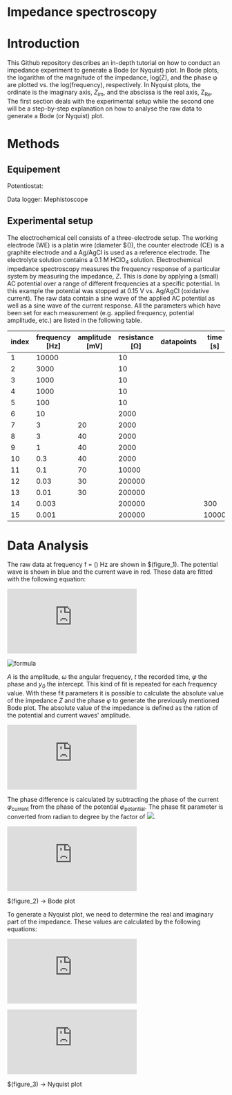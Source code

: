 # Impedance spectroscopy


# Introduction

This Github repository describes an in-depth tutorial on how to conduct an impedance experiment to generate a Bode (or Nyquist) plot. 
In Bode plots, the logarithm of the magnitude of the impedance, log(Z), and the phase &phi; are plotted vs. the log(frequency), respectively. In Nyquist plots, the ordinate is the imaginary axis, *Z<sub>im</sub>*, and the abscissa is the real axis, Z<sub>Re</sub>.
The first section deals with the experimental setup while the second one will be a step-by-step explanation on how to analyse the raw data to generate a Bode (or Nyquist) plot.

# Methods

## Equipement

Potentiostat: 

Data logger: Mephistoscope

## Experimental setup

The electrochemical cell consists of a three-electrode setup. The working electrode (WE) is a platin wire (diameter $()), the counter electrode (CE) is a graphite electrode and a Ag/AgCl is used as a reference electrode. The electrolyte solution contains a 0.1 M HClO<sub>4</sub> solution. 
Electrochemical impedance spectroscopy measures the frequency response of a particular system by measuring the impedance, *Z*. This is done by applying a (small) AC potential over a range of different frequencies at a specific potential. In this example the potential was stopped at 0.15 V vs. Ag/AgCl (oxidative current). The raw data contain a sine wave of the applied AC potential as well as a sine wave of the current response.
All the parameters which have been set for each measurement (e.g. applied frequency, potential amplitude, etc.) are listed in the following table.


| index | frequency [Hz] | amplitude [mV] | resistance [&Omega;] | datapoints | time  [s]| smoothing cap. 
-------|-----------|-----------|------------|------------|-------|----------------|
| 1     | 10000     |           | 10         |            |       | no             |
| 2     | 3000      |           | 10         |            |       | no             |
| 3     | 1000      |           | 10         |            |       | yes            |
| 4     | 1000      |           | 10         |            |       | yes            |
| 5     | 100       |           | 10         |            |       | yes            |
| 6     | 10        |           | 2000       |            |       | yes            |
| 7     | 3         | 20        | 2000       |            |       | yes            |
| 8     | 3         | 40        | 2000       |            |       | yes            |
| 9     | 1         | 40        | 2000       |            |       | yes            |
| 10    | 0.3       | 40        | 2000       |            |       | yes            |
| 11    | 0.1       | 70        | 10000      |            |       | yes            |
| 12    | 0.03      | 30        | 200000     |            |       | yes            |
| 13    | 0.01      | 30        | 200000     |            |       | yes            |
| 14    | 0.003     |           | 200000     |            | 300   | yes            |
| 15    | 0.001     |           | 200000     |            | 10000 |                |

# Data Analysis

The raw data at frequency f = () Hz are shown in $(figure_1). The potential wave is shown in blue and the current wave in red. These data are fitted with the following equation:

![](https://latex.codecogs.com/svg.latex?f%28x%29%20%3D%20A%20%5Ccdot%20%5Csin%28%5Comega%20t%20&plus;%20%5Cphi%29%20&plus;%20y_0)

![formula](https://render.githubusercontent.com/render/math?math=sin(A))

*A* is the amplitude, *&omega;* the angular frequency, *t* the recorded time, *&phi;* the phase and *y<sub>0</sub>* the intercept.
This kind of fit is repeated for each frequency value. With these fit parameters it is possible to calculate the absolute value of the impedance *Z* and the phase *&phi;* to generate the previously mentioned Bode plot. The absolute value of the impedance is defined as the ration of the potential and current waves' amplitude.

![](https://latex.codecogs.com/svg.latex?Z%20%3D%20%5Cfrac%7BA_%7Bpotential%7D%7D%7BA_%7Bcurrent%7D%7D)

The phase difference is calculated by subtracting the phase of the current *&phi;*<sub>current</sub> from the phase of the potential *&phi;*<sub>potential</sub>. The phase fit parameter is converted from radian to degree by the factor of ![](![image](https://user-images.githubusercontent.com/71015145/150536852-41297391-904a-4d02-922c-76520e0ba31f.png)
). 

![](https://latex.codecogs.com/svg.latex?%5Cphi_%7Bdifference%7D%20%3D%20%5Cleft%7C%28%5Cphi_%7Bpotential%7D%20-%20%5Cphi_%7Bcurrent%7D%29%20%5Cfrac%7B180%7D%7B%5Cpi%7D%5Cright%7C)

$(figure_2) -> Bode plot

To generate a Nyquist plot, we need to determine the real and imaginary part of the impedance. These values are calculated by the following equations:

![](https://latex.codecogs.com/svg.latex?Z_%7Breal%7D%20%3D%20%5Cleft%7CZ%20%5Ccos%20%5Cleft%28%5Cfrac%7B%5Cpi%7D%7B180%7D%20%5Cphi_%7Bdifference%7D%5Cright%29%5Cright%7C)

![](https://latex.codecogs.com/svg.latex?Z_%7Bimag%7D%20%3D%20%5Cleft%7CZ%20%5Csin%20%5Cleft%28%5Cfrac%7B%5Cpi%7D%7B180%7D%20%5Cphi_%7Bdifference%7D%20%5Cright%29%20%5Cright%7C)

$(figure_3) -> Nyquist plot
